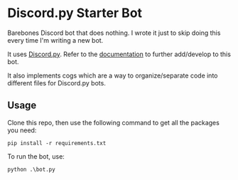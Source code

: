 # Discord.py Starter Bot
Barebones Discord bot that does nothing. I wrote it just to skip doing this every time I'm writing a new bot.

It uses [Discord.py](https://github.com/Rapptz/discord.py). Refer to the [documentation](https://discordpy.readthedocs.io/en/stable/) to further add/develop to this bot.

It also implements cogs which are a way to organize/separate code into different files for Discord.py bots.

## Usage

Clone this repo, then use the following command to get all the packages you need:

```
pip install -r requirements.txt
```

To run the bot, use:

```
python .\bot.py
```
